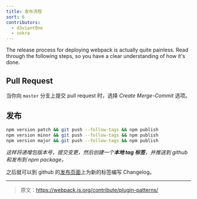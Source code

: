 ```yaml
---
title: 发布流程
sort: 6
contributors:
  - d3viant0ne
  - sokra
---
```


The release process for deploying webpack is actually quite painless. Read through the following steps, so you have a clear understanding of how it's done.


## Pull Request

当你向 `master` 分支上提交 pull request 时，选择 _Create Merge-Commit_ 选项。


## 发布

```sh
npm version patch && git push --follow-tags && npm publish
npm version minor && git push --follow-tags && npm publish
npm version major && git push --follow-tags && npm publish
```

_这样将递增包版本号，提交变更，然后创建一个**本地 tag 标签**，并推送到 github 和发布到 npm package。_

之后就可以到 github 的[发布页面](https://github.com/webpack/webpack/releases)上为新的标签编写 Changelog。

***

> 原文：https://webpack.js.org/contribute/plugin-patterns/
